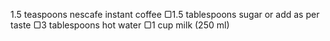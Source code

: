 1.5 teaspoons nescafe instant coffee
▢1.5 tablespoons sugar or add as per taste
▢3 tablespoons hot water
▢1 cup milk (250 ml)
